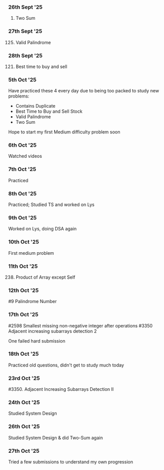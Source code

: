 ### 26th Sept '25

1. Two Sum

### 27th Sept '25

125. Valid Palindrome

### 28th Sept '25

121. Best time to buy and sell

### 5th Oct '25

Have practiced these 4 every day due to being too packed to study new problems:
- Contains Duplicate
- Best Time to Buy and Sell Stock
- Valid Palindrome
- Two Sum

Hope to start my first Medium difficulty problem soon

### 6th Oct '25

Watched videos

### 7th Oct '25

Practiced

### 8th Oct '25

Practiced; Studied TS and worked on Lys

### 9th Oct '25

Worked on Lys, doing DSA again

### 10th Oct '25

First medium problem

### 11th Oct '25

238. Product of Array except Self

### 12th Oct '25

#9 Palindrome Number

### 17th Oct '25

#2598 Smallest missing non-negative integer after operations
#3350 Adjacent increasing subarrays detection 2

One failed hard submission

### 18th Oct '25

Practiced old questions, didn't get to study much today

### 23rd Oct '25
#3350. Adjacent Increasing Subarrays Detection II

### 24th Oct '25
Studied System Design

### 26th Oct '25
Studied System Design & did Two-Sum again

### 27th Oct '25
Tried a few submissions to understand my own progression
